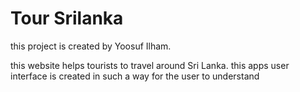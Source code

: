 # Tour Srilanka

this project is created by Yoosuf Ilham.

this website helps tourists to travel around Sri Lanka.
this apps user interface is created in such a way for the user to understand
